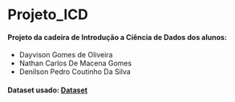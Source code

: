 # Projeto_ICD

<h4> Projeto da cadeira de Introdução a Ciência de Dados dos alunos: </h4>

<ul>
  <li> Dayvison Gomes de Oliveira </li>
  <li> Nathan Carlos De Macena Gomes  </li>
  <li> Denilson Pedro Coutinho Da Silva </li>
</ul>

<h4> Dataset usado: <a href='https://www.kaggle.com/shivamb/netflix-shows'> Dataset </a> </h4>
